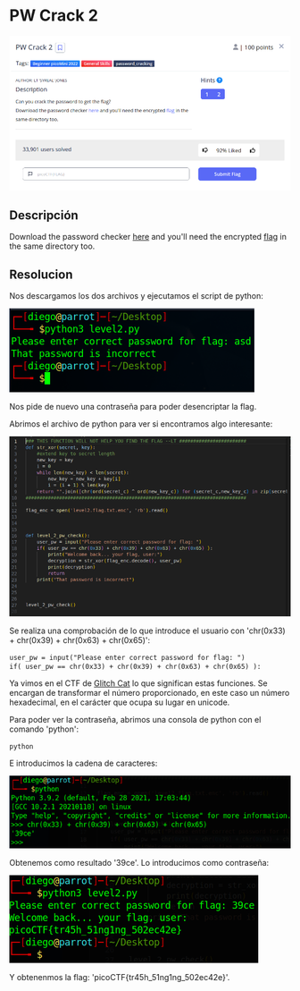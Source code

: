 # PW Crack 2
![Descripcion del CTF](img/description.png)

## Descripción
Download the password checker [here](https://artifacts.picoctf.net/c/15/level2.py) and you'll need the encrypted [flag](https://artifacts.picoctf.net/c/15/level2.flag.txt.enc) in the same directory too.

## Resolucion
Nos descargamos los dos archivos y ejecutamos el script de python:

![Consola](img/console1.png)

Nos pide de nuevo una contraseña para poder desencriptar la flag.

Abrimos el archivo de python para ver si encontramos algo interesante:

![VSCodium](img/codium.png)

Se realiza una comprobación de lo que introduce el usuario con 'chr(0x33) + chr(0x39) + chr(0x63) + chr(0x65)':

```
user_pw = input("Please enter correct password for flag: ")
if( user_pw == chr(0x33) + chr(0x39) + chr(0x63) + chr(0x65) ):
```

Ya vimos en el CTF de [Glitch Cat](https://github.com/Diego-san-2000/Beginner_picoMini_2022/tree/main/General%20Skills/Glitch%20Cat) lo que significan estas funciones. Se encargan de transformar el número proporcionado, en este caso un número hexadecimal, en el carácter que ocupa su lugar en unicode.

Para poder ver la contraseña, abrimos una consola de python con el comando 'python':

```
python
```

E introducimos la cadena de caracteres:

![Consola](img/console2.png)

Obtenemos como resultado '39ce'. Lo introducimos como contraseña:

![Consola](img/console3.png)

Y obtenenmos la flag: 'picoCTF{tr45h_51ng1ng_502ec42e}'.